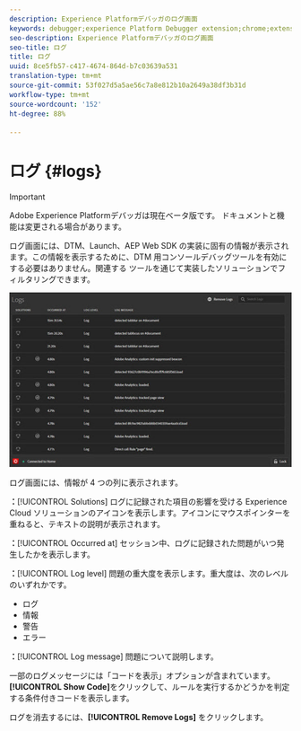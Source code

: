 ```yaml
---
description: Experience Platformデバッガのログ画面
keywords: debugger;experience Platform Debugger extension;chrome;extension;logs
seo-description: Experience Platformデバッガのログ画面
seo-title: ログ
title: ログ
uuid: 8ce5fb57-c417-4674-864d-b7c03639a531
translation-type: tm+mt
source-git-commit: 53f027d5a5ae56c7a8e812b10a2649a38df3b31d
workflow-type: tm+mt
source-wordcount: '152'
ht-degree: 88%

---
```



# ログ {#logs}

>[!IMPORTANT]
>
>Adobe Experience Platformデバッガは現在ベータ版です。 ドキュメントと機能は変更される場合があります。

ログ画面には、DTM、Launch、AEP Web SDK の実装に固有の情報が表示されます。この情報を表示するために、DTM 用コンソールデバッグツールを有効にする必要はありません。関連する ツールを通じて実装したソリューションでフィルタリングできます。

![](assets/logs.jpg)

ログ画面には、情報が 4 つの列に表示されます。

**：**[!UICONTROL Solutions] ログに記録された項目の影響を受ける Experience Cloud ソリューションのアイコンを表示します。アイコンにマウスポインターを重ねると、テキストの説明が表示されます。

**：**[!UICONTROL Occurred at] セッション中、ログに記録された問題がいつ発生したかを表示します。

**：**[!UICONTROL Log level] 問題の重大度を表示します。重大度は、次のレベルのいずれかです。

* ログ
* 情報
* 警告
* エラー

**：**[!UICONTROL Log message] 問題について説明します。

一部のログメッセージには「コードを表示」オプションが含まれています。**[!UICONTROL Show Code]**&#x200B;をクリックして、ルールを実行するかどうかを判定する条件付きコードを表示します。

ログを消去するには、**[!UICONTROL Remove Logs]** をクリックします。
